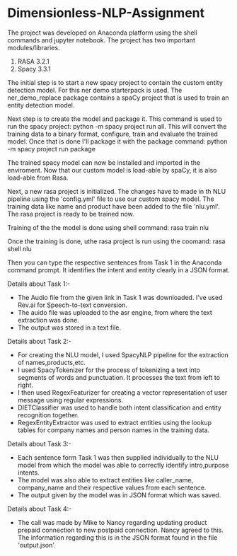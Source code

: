 # Dimensionless-NLP-Assignment


The project was developed on Anaconda platform using the shell commands and jupyter notebook. The project has two important modules/libraries.
1. RASA 3.2.1
2. Spacy 3.3.1 

The initial step is to start a new spacy project to contain the custom entity detection model. For this ner demo starterpack is used. The ner_demo_replace package contains a spaCy project that is used to train an entity detection model.

Next step is to create the model and package it. This command is used to run the spacy project: python -m spacy project run all. This will convert the training data to a binary format, configure, train and evaluate the trained model. Once that is done I'll package it with the package command: python -m spacy project run package

The trained spacy model can now be installed and imported in the enviroment. Now that our custom model is load-able by spaCy, it is also load-able from Rasa.

Next, a new rasa project is initialized. The changes have to made in th NLU pipeline using the 'config.yml' file to use our custom spacy model. The training data like name and product have been added to the file 'nlu.yml'. The rasa project is ready to be trained now.

Training of the the model is done using shell command:
rasa train nlu

Once the training is done, uthe rasa project is run using the coomand:
rasa shell nlu 

Then you can type the respective sentences from Task 1 in the Anaconda command prompt. It identifies the intent and entity clearly in a JSON format.

Details about Task 1:-

- The Audio file from the given link in Task 1 was downloaded. I've used Rev.ai for Speech-to-text conversion.
- The auido file was uploaded to the asr engine, from where the text extraction was done.
- The output was stored in a text file.

Details about Task 2:-

- For creating the NLU model, I used SpacyNLP pipeline for the extraction of names,products,etc.
- I used SpacyTokenizer for the process of tokenizing a text into segments of words and punctuation. It processes the text from left to right. 
- I then used RegexFeaturizer for creating a vector representation of user message using regular expressions.
- DIETClassifier was used to handle both intent classification and entity recognition together.
- RegexEntityExtractor was used to extract entities using the lookup tables for company names and person names in the training data.

Details about Task 3:-

- Each sentence form Task 1 was then supplied individually to the NLU model from which the model was able to correctly identify intro,purpose intents.
- The model was also able to extract entities like caller_name, company_name and their respective values from each sentence.
- The output given by the model was in JSON format which was saved.

Details about Task 4:-

- The call was made by Mike to Nancy regarding updating product prepaid connection to new postpaid connection. Nancy agreed to this. The information regarding this is in the JSON format found in the file 'output.json'.
